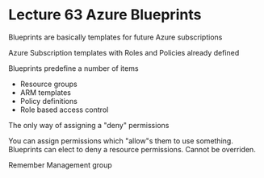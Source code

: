 # Lecture 63 Azure Blueprints

Blueprints are basically templates for future Azure subscriptions

Azure Subscription templates with Roles and Policies already defined

Blueprints predefine a number of items
* Resource groups 
* ARM templates
* Policy definitions
* Role based access control

The only way of assigning a "deny" permissions

You can assign permissions which "allow"s them to use something. Blueprints can elect to deny a resource permissions. Cannot be overriden.

Remember Management group
